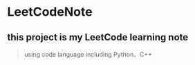 # LeetCodeNote
 
## this project is my LeetCode learning note

> using code language including Python、C++<br>
> 